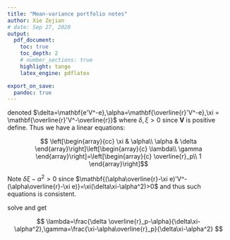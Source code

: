```yaml
---
title: "Mean-variance portfolio notes"
author: Xie Zejian
# date: Sep 27, 2020
output:
  pdf_document:
    toc: true
    toc_depth: 2
    # number_sections: true  
    highlight: tango
    latex_engine: pdflatex

export_on_save:
  pandoc: true
---
```

denoted $\delta=\mathbf{e'V^-e},\alpha=\mathbf{\overline{r}'V^-e},\xi = \mathbf{\overline{r}'V^-\overline{r}}$ where $\delta,\xi>0$ since $\mathbf{V}$ is positive define. Thus we have a linear equations:

$$ \left[\begin{array}{cc}
  \xi & \alpha\\
  \alpha & \delta
\end{array}\right]\left[\begin{array}{c}
  \lambda\\
  \gamma
\end{array}\right]=\left[\begin{array}{c}
  \overline{r}_p\\
  1
\end{array}\right]$$

Note $\delta\xi-\alpha^2>0$ since $\mathbf{(\alpha\overline{r}-\xi e)'V^-(\alpha\overline{r}-\xi e)}=\xi(\delta\xi-\alpha^2)>0$ and thus such equations is consistent.

solve and get

$$ \lambda=\frac{\delta \overline{r}_p-\alpha}{\delta\xi-\alpha^2},\gamma=\frac{\xi-\alpha\overline{r}_p}{\delta\xi-\alpha^2} $$

<!-- and

$$ \begin{aligned}
  \omega^*&=\mathbf{\lambda V^-\overline{r}+\gamma V^- e}
  \\&=\frac{\delta \overline{r}_p-\alpha}{\delta\xi-\alpha^2}\mathbf{V^-\overline{r}}+\frac{\xi-\alpha\overline{r}_p}{\delta\xi-\alpha^2}\mathbf{V^-e}
  \\&=a+b\overline{r}_p
\end{aligned} $$

where $a=\frac{\mathbf{\xi V^-e-\alpha V^- \overline{r}}}{\delta\xi-\alpha^2}$ and $b=\frac{\mathbf{-\alpha V^- e+\delta V^-\overline{r}}}{\delta\xi-\alpha^2}$ -->
